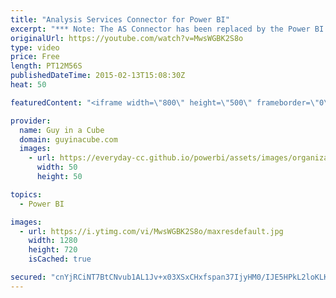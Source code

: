 ```yaml
---
title: "Analysis Services Connector for Power BI"
excerpt: "*** Note: The AS Connector has been replaced by the Power BI Gateway - Enterprise. See https://youtu.be/cAtykk4FpWU for a look at the enterprise gateway! ***  A look at how to setup the Analysis Services Connector with the Power BI Service."
originalUrl: https://youtube.com/watch?v=MwsWGBK2S8o
type: video
price: Free
length: PT12M56S
publishedDateTime: 2015-02-13T15:08:30Z
heat: 50

featuredContent: "<iframe width=\"800\" height=\"500\" frameborder=\"0\" src=\"https://www.youtube.com/embed/MwsWGBK2S8o\" allow=\"accelerometer; autoplay; encrypted-media; gyroscope; picture-in-picture\" allowfullscreen></iframe>"

provider:
  name: Guy in a Cube
  domain: guyinacube.com
  images:
    - url: https://everyday-cc.github.io/powerbi/assets/images/organizations/guyinacube.com-50x50.jpg
      width: 50
      height: 50

topics:
  - Power BI

images:
  - url: https://i.ytimg.com/vi/MwsWGBK2S8o/maxresdefault.jpg
    width: 1280
    height: 720
    isCached: true

secured: "cnYjRCiNT7BtCNvub1AL1Jv+x03XSxCHxfspan37IjyHM0/IJE5HPkL2loKLKcEKT1UNXCx1shzCB6RRjW633rLlYMPVJGmj7lJSehk6V9HTM3S7csJJ+pt4nHSJLgxjbX9ZzH5qpGyU1ez8BSfTDfprXm8K2HAAfqAA3qa8su9XjiHPiZyfC21qfb0bRJj9NxburoGuAoqkN69lHl4dIOdiyIXvWBjgiTJHYsKsIAh5oQM4X1d1TXtGL+H3cUHKH8U/6GrlH3E2seN1ruM8vJSbmrdXIhi2ILJwjQxkqFlADqJEV4Nz7chEHHwA+8gV3euNkYZPnghFcWDwZjuFDiPfK0yBR2EHeLEB748QSyphdhJSC/uzk7VZzoh7UIR/v6LXyTP7JskTNgmyoExItGHWKJFPNGT5UlL6RNMJqgA=;KHzMiXG/mQR6wjnmXImKnQ=="
---
```


